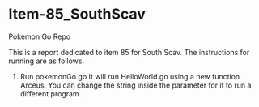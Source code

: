 # Item-85_SouthScav
Pokemon Go Repo

This is a report dedicated to item 85 for South Scav. The instructions for running are as follows.

1. Run pokemonGo.go
It will run HelloWorld.go using a new function Arceus. You can change the string inside the parameter for it to run a different program.
